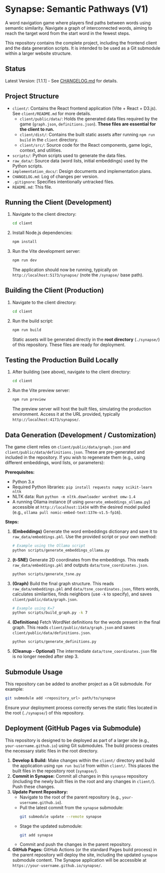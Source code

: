 # Synapse: Semantic Pathways (V1)

A word navigation game where players find paths between words using semantic similarity. Navigate a graph of interconnected words, aiming to reach the target word from the start word in the fewest steps.

This repository contains the complete project, including the frontend client and the data generation scripts. It is intended to be used as a Git submodule within a larger website structure.

## Status

Latest Version: [1.1.1] - See [CHANGELOG.md](CHANGELOG.md) for details.

## Project Structure

- `client/`: Contains the React frontend application (Vite + React + D3.js). See `client/README.md` for more details.
  - `client/public/data/`: Holds the generated data files required by the game (`graph.json`, `definitions.json`). **These files are essential for the client to run.**
  - `client/dist/`: Contains the built static assets after running `npm run build` in the `client` directory.
  - `client/src/`: Source code for the React components, game logic, context, and utilities.
- `scripts/`: Python scripts used to generate the data files.
- `raw_data/`: Source data (word lists, initial embeddings) used by the Python scripts.
- `implementation_docs/`: Design documents and implementation plans.
- `CHANGELOG.md`: Log of changes per version.
- `.gitignore`: Specifies intentionally untracked files.
- `README.md`: This file.

## Running the Client (Development)

1.  Navigate to the client directory:
    ```bash
    cd client
    ```
2.  Install Node.js dependencies:
    ```bash
    npm install
    ```
3.  Run the Vite development server:
    ```bash
    npm run dev
    ```
    The application should now be running, typically on `http://localhost:5173/synapse/` (note the `/synapse/` base path).

## Building the Client (Production)

1.  Navigate to the client directory:
    ```bash
    cd client
    ```
2.  Run the build script:
    ```bash
    npm run build
    ```
    Static assets will be generated directly in the **root directory** (`./synapse/`) of this repository. These files are ready for deployment.

## Testing the Production Build Locally

1.  After building (see above), navigate to the client directory:
    ```bash
    cd client
    ```
2.  Run the Vite preview server:
    ```bash
    npm run preview
    ```
    The preview server will host the built files, simulating the production environment. Access it at the URL provided, typically `http://localhost:4173/synapse/`.

## Data Generation (Development / Customization)

The game client relies on `client/public/data/graph.json` and `client/public/data/definitions.json`. These are pre-generated and included in the repository. If you wish to regenerate them (e.g., using different embeddings, word lists, or parameters):

**Prerequisites:**

*   Python 3.x
*   Required Python libraries: `pip install requests numpy scikit-learn nltk`
*   NLTK data: Run `python -m nltk.downloader wordnet omw-1.4`
*   A running Ollama instance (if using `generate_embeddings_ollama.py`) accessible at `http://localhost:11434` with the desired model pulled (e.g., `ollama pull nomic-embed-text:137m-v1.5-fp16`).

**Steps:**

1.  **(Embeddings)** Generate the word embeddings dictionary and save it to `raw_data/embeddings.pkl`. Use the provided script or your own method:
    ```bash
    # Example using the Ollama script
    python scripts/generate_embeddings_ollama.py 
    ```
2.  **(t-SNE)** Generate 2D coordinates from the embeddings. This reads `raw_data/embeddings.pkl` and outputs `data/tsne_coordinates.json`.
    ```bash
    python scripts/generate_tsne.py
    ```
3.  **(Graph)** Build the final graph structure. This reads `raw_data/embeddings.pkl` and `data/tsne_coordinates.json`, filters words, calculates similarities, finds neighbors (use `-k` to specify), and saves `client/public/data/graph.json`.
    ```bash
    # Example using K=7
    python scripts/build_graph.py -k 7 
    ```
4.  **(Definitions)** Fetch WordNet definitions for the words present in the final graph. This reads `client/public/data/graph.json` and saves `client/public/data/definitions.json`.
    ```bash
    python scripts/generate_definitions.py
    ```
5.  **(Cleanup - Optional)** The intermediate `data/tsne_coordinates.json` file is no longer needed after step 3.

## Submodule Usage

This repository can be added to another project as a Git submodule. For example:

```bash
git submodule add <repository_url> path/to/synapse
```

Ensure your deployment process correctly serves the static files located in the root (`./synapse/`) of this repository.

## Deployment (GitHub Pages via Submodule)

This repository is designed to be deployed as part of a larger site (e.g., `your-username.github.io`) using Git submodules. The build process creates the necessary static files in the root directory.

1.  **Develop & Build:** Make changes within the `client/` directory and build the application using `npm run build` from within `client/`. This places the built files in the repository root (`synapse/`).
2.  **Commit in Synapse:** Commit all changes in this `synapse` repository (including the newly built files in the root and any changes in `client/`). Push these changes.
3.  **Update Parent Repository:**
    *   Navigate to the root of the parent repository (e.g., `your-username.github.io`).
    *   Pull the latest commit from the `synapse` submodule:
        ```bash
        git submodule update --remote synapse
        ```
    *   Stage the updated submodule:
        ```bash
        git add synapse
        ```
    *   Commit and push the changes in the parent repository.
4.  **GitHub Pages:** GitHub Actions (or the standard Pages build process) in the parent repository will deploy the site, including the updated `synapse` submodule content. The Synapse application will be accessible at `https://your-username.github.io/synapse/`. 
